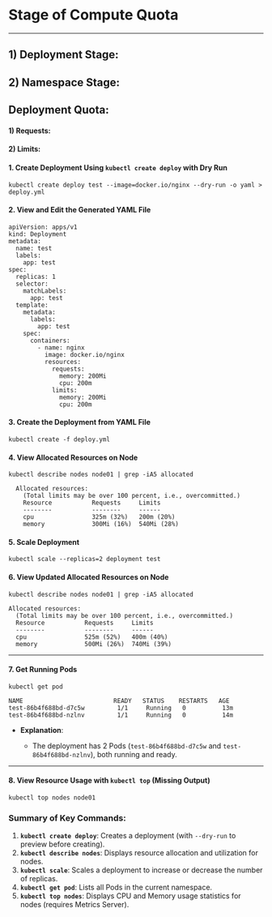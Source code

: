# Stage of Compute Quota
--- 

## 1) Deployment Stage:
## 2) Namespace Stage:


## Deployment Quota:

#### 1) Requests: 
#### 2) Limits:

#### **1. Create Deployment Using `kubectl create deploy` with Dry Run**

```
kubectl create deploy test --image=docker.io/nginx --dry-run -o yaml > deploy.yml
```

#### **2. View and Edit the Generated YAML File**
  ```
  apiVersion: apps/v1
  kind: Deployment
  metadata:
    name: test
    labels:
      app: test
  spec:
    replicas: 1
    selector:
      matchLabels:
        app: test
    template:
      metadata:
        labels:
          app: test
      spec:
        containers:
          - name: nginx
            image: docker.io/nginx
            resources:
              requests:
                memory: 200Mi
                cpu: 200m
              limits:
                memory: 200Mi
                cpu: 200m
  ```

#### **3. Create the Deployment from YAML File**

```
kubectl create -f deploy.yml
```
#### **4. View Allocated Resources on Node**

```
kubectl describe nodes node01 | grep -iA5 allocated
```
```
  Allocated resources:
    (Total limits may be over 100 percent, i.e., overcommitted.)
    Resource           Requests     Limits
    --------           --------     ------
    cpu                325m (32%)   200m (20%)
    memory             300Mi (16%)  540Mi (28%)
  ```

#### **5. Scale Deployment**

```
kubectl scale --replicas=2 deployment test
```

#### **6. View Updated Allocated Resources on Node**

```
kubectl describe nodes node01 | grep -iA5 allocated
```
  ```
  Allocated resources:
    (Total limits may be over 100 percent, i.e., overcommitted.)
    Resource           Requests     Limits
    --------           --------     ------
    cpu                525m (52%)   400m (40%)
    memory             500Mi (26%)  740Mi (39%)
  ```

---

#### **7. Get Running Pods**

```
kubectl get pod
```
  ```
  NAME                         READY   STATUS    RESTARTS   AGE
  test-86b4f688bd-d7c5w         1/1     Running   0          13m
  test-86b4f688bd-nzlnv         1/1     Running   0          14m
  ```

* **Explanation**:

  * The deployment has 2 Pods (`test-86b4f688bd-d7c5w` and `test-86b4f688bd-nzlnv`), both running and ready.

---

#### **8. View Resource Usage with `kubectl top` (Missing Output)**

```
kubectl top nodes node01
```

### Summary of Key Commands:

1. **`kubectl create deploy`**: Creates a deployment (with `--dry-run` to preview before creating).
2. **`kubectl describe nodes`**: Displays resource allocation and utilization for nodes.
3. **`kubectl scale`**: Scales a deployment to increase or decrease the number of replicas.
4. **`kubectl get pod`**: Lists all Pods in the current namespace.
5. **`kubectl top nodes`**: Displays CPU and Memory usage statistics for nodes (requires Metrics Server).
